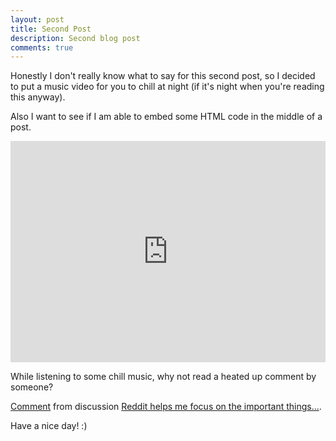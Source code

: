 ```yaml
---
layout: post
title: Second Post
description: Second blog post
comments: true
---
```


Honestly I don't really know what to say for this second post, so I decided to put a music video for you to chill at night (if it's night when you're reading this anyway).

Also I want to see if I am able to embed some HTML code in the middle of a post.

<iframe width="630" height="354" src="https://www.youtube.com/embed/P8jOQUsTU9o" frameborder="0" allowfullscreen="" style="max-width: 100%;"></iframe>

While listening to some chill music, why not read a heated up comment by someone?

<div class="reddit-embed" data-embed-media="www.redditmedia.com" data-embed-parent="false" data-embed-live="true" data-embed-created="2015-12-27T15:09:26.704Z"><a href="https://np.reddit.com/r/AdviceAnimals/comments/2byyca/reddit_helps_me_focus_on_the_important_things/cjb37ee">Comment</a> from discussion <a href="https://np.reddit.com/r/AdviceAnimals/comments/2byyca/reddit_helps_me_focus_on_the_important_things/">Reddit helps me focus on the important things...</a>.</div><script async src="https://www.redditstatic.com/comment-embed.js"></script>

Have a nice day! :)
